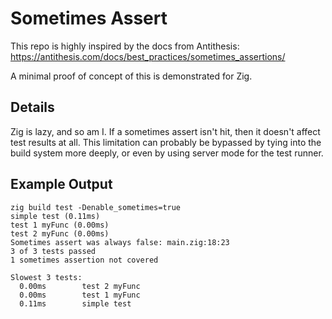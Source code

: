# Sometimes Assert

This repo is highly inspired by the docs from Antithesis:
https://antithesis.com/docs/best_practices/sometimes_assertions/

A minimal proof of concept of this is demonstrated for Zig.

## Details
Zig is lazy, and so am I. If a sometimes assert isn't hit, then it doesn't affect test results at all.
This limitation can probably be bypassed by tying into the build system more deeply, or even by using
server mode for the test runner.

## Example Output

```
zig build test -Denable_sometimes=true
simple test (0.11ms)
test 1 myFunc (0.00ms)
test 2 myFunc (0.00ms)
Sometimes assert was always false: main.zig:18:23
3 of 3 tests passed
1 sometimes assertion not covered

Slowest 3 tests:
  0.00ms        test 2 myFunc
  0.00ms        test 1 myFunc
  0.11ms        simple test
```